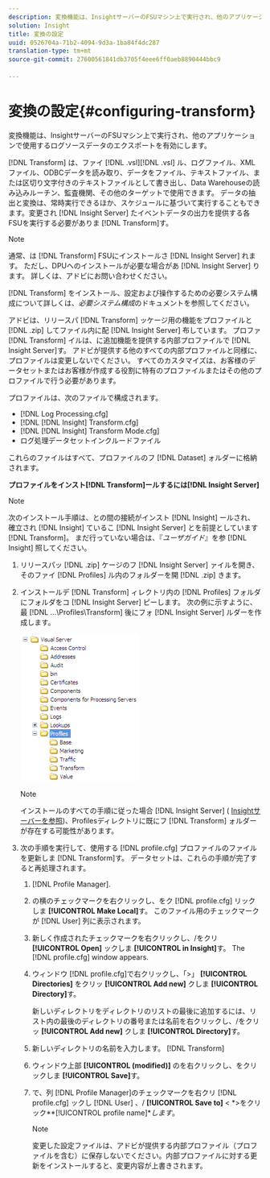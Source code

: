 ```yaml
---
description: 変換機能は、InsightサーバーのFSUマシン上で実行され、他のアプリケーションで使用するログソースデータのエクスポートを有効にします。
solution: Insight
title: 変換の設定
uuid: 0526704a-71b2-4094-9d3a-1ba84f4dc287
translation-type: tm+mt
source-git-commit: 27600561841db3705f4eee6ff0aeb8890444bbc9

---
```



# 変換の設定{#configuring-transform}

変換機能は、InsightサーバーのFSUマシン上で実行され、他のアプリケーションで使用するログソースデータのエクスポートを有効にします。

[!DNL Transform] は、ファイ [!DNL .vsl][!DNL .vsl] ル、ログファイル、XMLファイル、ODBCデータを読み取り、データをファイル、テキストファイル、または区切り文字付きのテキストファイルとして書き出し、Data Warehouseの読み込みルーチン、監査機関、その他のターゲットで使用できます。 データの抽出と変換は、常時実行できるほか、スケジュールに基づいて実行することもできます。変更され [!DNL Insight Server] たイベントデータの出力を提供する各FSUを実行する必要がありま [!DNL Transform]す。

>[!NOTE]
>
>通常、は [!DNL Transform] FSUにインストールさ [!DNL Insight Server] れます。 ただし、DPUへのインストールが必要な場合があ [!DNL Insight Server] ります。 詳しくは、アドビにお問い合わせください。

[!DNL Transform] をインストール、設定および操作するための必要システム構成について詳しくは、*必要システム構成*&#x200B;のドキュメントを参照してください。

アドビは、リリースパ [!DNL Transform] ッケージ用の機能をプロファイルと [!DNL .zip] してファイル内に配 [!DNL Insight Server] 布しています。 プロファ [!DNL Transform] イルは、に追加機能を提供する内部プロファイルで [!DNL Insight Server]す。 アドビが提供する他のすべての内部プロファイルと同様に、プロファイルは変更しないでください。 すべてのカスタマイズは、お客様のデータセットまたはお客様が作成する役割に特有のプロファイルまたはその他のプロファイルで行う必要があります。

プロファイルは、次のファイルで構成されます。

* [!DNL Log Processing.cfg]
* [!DNL [!DNL Insight] Transform.cfg]
* [!DNL [!DNL Insight] Transform Mode.cfg]
* ログ処理データセットインクルードファイル

これらのファイルはすべて、プロファイルのフ [!DNL Dataset] ォルダーに格納されます。

**プロファイルをインスト[!DNL Transform]ールするには[!DNL Insight Server]**

>[!NOTE]
>
>次のインストール手順は、との間の接続がインスト [!DNL Insight] ールされ、確立され [!DNL Insight] ているこ [!DNL Insight Server] とを前提としています [!DNL Transform]。 まだ行っていない場合は、『*ユーザガイド*』を参 [!DNL Insight] 照してください。

1. リリースパッ [!DNL .zip] ケージのフ [!DNL Insight Server] ァイルを開き、そのファイ [!DNL Profiles] ル内のフォルダーを開 [!DNL .zip] きます。
1. インストールデ [!DNL Transform] ィレクトリ内の [!DNL Profiles] フォルダにフォルダをコ [!DNL Insight Server] ピーします。 次の例に示すように、最 [!DNL ...\Profiles\Transform] 後にフォ [!DNL Insight Server] ルダーを作成します。

   ![ステップ情報](assets/win_installTransformProfile.png)

   >[!NOTE]
   >
   >インストールのすべての手順に従った場合 [!DNL Insight Server] ( [Insightサーバーを参照](../../../home/c-inst-svr/c-msr-server/c-msr-server.md))、Profilesディレクトリに既にフ [!DNL Transform] ォルダーが存在する可能性があります。

1. 次の手順を実行して、使用する [!DNL profile.cfg] プロファイルのファイルを更新しま [!DNL Transform]す。 データセットは、これらの手順が完了すると再処理されます。

   1.  [!DNL Profile Manager].
   1. の横のチェックマークを右クリックし、をク [!DNL profile.cfg] リックしま **[!UICONTROL Make Local]**&#x200B;す。 このファイル用のチェックマークが [!DNL User] 列に表示されます。

   1. 新しく作成されたチェックマークを右クリックし、/をクリ **[!UICONTROL Open]** ックしま **[!UICONTROL in Insight]**&#x200B;す。 The [!DNL profile.cfg] window appears.

   1. ウィンドウ [!DNL profile.cfg]で右クリックし、「>」 **[!UICONTROL Directories]** をクリッ **[!UICONTROL Add new]** クしま **[!UICONTROL Directory]**&#x200B;す。

      新しいディレクトリをディレクトリのリストの最後に追加するには、リスト内の最後のディレクトリの番号または名前を右クリックし、/をクリッ **[!UICONTROL Add new]** クしま **[!UICONTROL Directory]**&#x200B;す。

   1. 新しいディレクトリの名前を入力します。 [!DNL Transform]
   1. ウィンドウ上部 **[!UICONTROL (modified)]** のを右クリックし、をクリックしま **[!UICONTROL Save]**&#x200B;す。

   1. で、列 [!DNL Profile Manager]のチェックマークを右クリ [!DNL profile.cfg] ックし [!DNL User] 、/ **[!UICONTROL Save to]** &lt; *>をクリック&#x200B;**[!UICONTROL profile name]**します*。

      >[!NOTE]
      >
      >変更した設定ファイルは、アドビが提供する内部プロファイル（プロファイルを含む）に保存しないでください。内部プロファイルに対する更新をインストールすると、変更内容が上書きされます。

